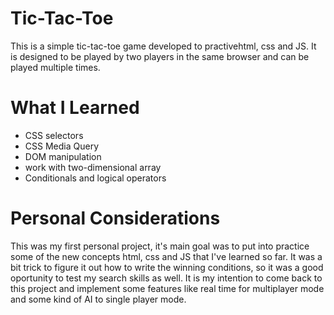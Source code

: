 # Tic-Tac-Toe
This is a simple tic-tac-toe game developed to practivehtml, css and JS. It is designed to be played by two players in the same browser and can be played multiple times.
# What I Learned
- CSS selectors
- CSS Media Query
- DOM manipulation
- work with two-dimensional array
- Conditionals and logical operators
# Personal Considerations
This was my first personal project, it's main goal was to put into practice some of the new concepts html, css and JS that I've learned so far. It was a bit trick to figure it out how to write the winning conditions, so it was a good oportunity to test my search skills as well. It is my intention to come back to this project and implement some features like real time for multiplayer mode and some kind of AI to single player mode.
